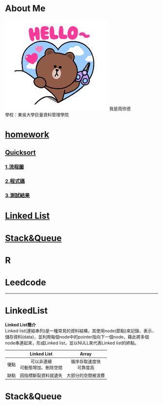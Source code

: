 # About Me
<img src='tenor.gif'>
我是周欣德</br>
學校：東吳大學巨量資料管理學院


# [homework](https://github.com/ChouHsinTe1010/DSA2019/tree/master/homework)
## [Quicksort](https://github.com/ChouHsinTe1010/DSA2019/tree/master/homework/Quicksort)
### [1.流程圖](https://github.com/ChouHsinTe1010/DSA2019/blob/master/homework/Quicksort/quick%20sort.png)
### [2.程式碼](https://github.com/ChouHsinTe1010/DSA2019/blob/master/homework/Quicksort/quick%20sort.py)
### [3.測試結果](https://github.com/ChouHsinTe1010/DSA2019/blob/master/homework/Quicksort/QuickSort測試.png)
# [Linked List](#LinkedList) 
# [Stack&Queue](#Stack&Queue)
# R
# Leedcode 
----------
# **LinkedList**
**Linked List簡介**</br>
Linked list(連結串列)是一種常見的資料結構，其使用node(節點)來記錄、表示、儲存資料(data)，並利用每個node中的pointer指向下一個node，藉此將多個node串連起來，形成Linked list，並以NULL來代表Linked list的終點。

|      |Linked List                |Array                      |
|------|:-------------------------:|:-------------------------:|                   
|優點   |可以非連續</br>可動態增加、刪除空間</br> |循序存取速度快</br>可靠度高          |
|缺點   |因指標斷裂資料就遺失 |大部分的空間被浪費|


# **Stack&Queue**


